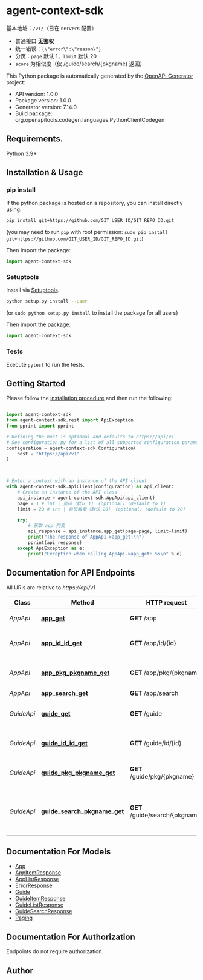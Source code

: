 # agent-context-sdk
基本地址：`/v1/`（已在 servers 配置）
- 普通接口 **无鉴权**
- 统一错误：`{\"error\":\"reason\"}`
- 分页：`page` 默认 1，`limit` 默认 20
- `score` 为相似度（仅 /guide/search/{pkgname} 返回）


This Python package is automatically generated by the [OpenAPI Generator](https://openapi-generator.tech) project:

- API version: 1.0.0
- Package version: 1.0.0
- Generator version: 7.14.0
- Build package: org.openapitools.codegen.languages.PythonClientCodegen

## Requirements.

Python 3.9+

## Installation & Usage
### pip install

If the python package is hosted on a repository, you can install directly using:

```sh
pip install git+https://github.com/GIT_USER_ID/GIT_REPO_ID.git
```
(you may need to run `pip` with root permission: `sudo pip install git+https://github.com/GIT_USER_ID/GIT_REPO_ID.git`)

Then import the package:
```python
import agent-context-sdk
```

### Setuptools

Install via [Setuptools](http://pypi.python.org/pypi/setuptools).

```sh
python setup.py install --user
```
(or `sudo python setup.py install` to install the package for all users)

Then import the package:
```python
import agent-context-sdk
```

### Tests

Execute `pytest` to run the tests.

## Getting Started

Please follow the [installation procedure](#installation--usage) and then run the following:

```python

import agent-context-sdk
from agent-context-sdk.rest import ApiException
from pprint import pprint

# Defining the host is optional and defaults to https://api/v1
# See configuration.py for a list of all supported configuration parameters.
configuration = agent-context-sdk.Configuration(
    host = "https://api/v1"
)



# Enter a context with an instance of the API client
with agent-context-sdk.ApiClient(configuration) as api_client:
    # Create an instance of the API class
    api_instance = agent-context-sdk.AppApi(api_client)
    page = 1 # int | 页码（默认 1） (optional) (default to 1)
    limit = 20 # int | 每页数量（默认 20） (optional) (default to 20)

    try:
        # 获取 app 列表
        api_response = api_instance.app_get(page=page, limit=limit)
        print("The response of AppApi->app_get:\n")
        pprint(api_response)
    except ApiException as e:
        print("Exception when calling AppApi->app_get: %s\n" % e)

```

## Documentation for API Endpoints

All URIs are relative to *https://api/v1*

Class | Method | HTTP request | Description
------------ | ------------- | ------------- | -------------
*AppApi* | [**app_get**](docs/AppApi.md#app_get) | **GET** /app | 获取 app 列表
*AppApi* | [**app_id_id_get**](docs/AppApi.md#app_id_id_get) | **GET** /app/id/{id} | 获取指定 app 信息（按 id）
*AppApi* | [**app_pkg_pkgname_get**](docs/AppApi.md#app_pkg_pkgname_get) | **GET** /app/pkg/{pkgname} | 获取指定 app 信息（按包名）
*AppApi* | [**app_search_get**](docs/AppApi.md#app_search_get) | **GET** /app/search | 搜索 app
*GuideApi* | [**guide_get**](docs/GuideApi.md#guide_get) | **GET** /guide | 获取 guide 列表（按关键词）
*GuideApi* | [**guide_id_id_get**](docs/GuideApi.md#guide_id_id_get) | **GET** /guide/id/{id} | 获取指定 guide（按 id）
*GuideApi* | [**guide_pkg_pkgname_get**](docs/GuideApi.md#guide_pkg_pkgname_get) | **GET** /guide/pkg/{pkgname} | 获取某包名下的 guide 列表
*GuideApi* | [**guide_search_pkgname_get**](docs/GuideApi.md#guide_search_pkgname_get) | **GET** /guide/search/{pkgname} | 在指定包下根据关键词搜索 guide（词向量相似度）


## Documentation For Models

 - [App](docs/App.md)
 - [AppItemResponse](docs/AppItemResponse.md)
 - [AppListResponse](docs/AppListResponse.md)
 - [ErrorResponse](docs/ErrorResponse.md)
 - [Guide](docs/Guide.md)
 - [GuideItemResponse](docs/GuideItemResponse.md)
 - [GuideListResponse](docs/GuideListResponse.md)
 - [GuideSearchResponse](docs/GuideSearchResponse.md)
 - [Paging](docs/Paging.md)


<a id="documentation-for-authorization"></a>
## Documentation For Authorization

Endpoints do not require authorization.


## Author




